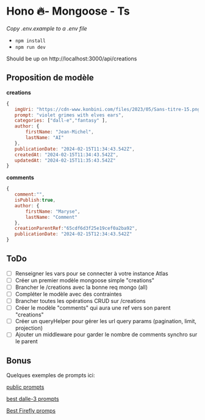 # Hono 🔥- Mongoose - Ts

_Copy .env.example to a .env file_
  

-  `npm install`
-  `npm run dev`

Should be up on http://localhost:3000/api/creations

## Proposition de modèle
**creations**
 ```js   
 {
	imgUri: "https://cdn-www.konbini.com/files/2023/05/Sans-titre-15.png?width=1920&quality=undefined&format=webp",
	prompt: "violet grimes with elves ears",
	categories: ["dall-e","fantasy" ],
	author: {
		firstName: "Jean-Michel",
		lastName: "AI"
	},
	publicationDate: "2024-02-15T11:34:43.542Z",
	createdAt: "2024-02-15T11:34:43.542Z",
	updatedAt: "2024-02-15T11:35:43.542Z"
}
```
**comments**
 ```js  
 {
	comment:"",
	isPublish:true,
	author: {
		firstName: "Maryse",
		lastName: "Comment"
	},
	creationParentRef:"65cdf6d3f25e19cef0a2ba92",
	publicationDate: "2024-02-15T12:34:43.542Z"
}
```


  ## ToDo
 - [ ] Renseigner les vars pour se connecter à votre instance Atlas
 - [ ] Créer un premier modèle mongoose simple "creations"
 - [ ] Brancher le /creations avec la bonne req mongo (all)
 - [ ] Compléter le modèle avec des contraintes
 - [ ] Brancher toutes les opérations CRUD sur /creations
 - [ ] Créer le modèle "comments" qui aura une ref vers son parent "creations"
 - [ ] Créer un queryHelper pour gérer les url query params (pagination, limit, projection)
 - [ ] Ajouter un middleware pour garder le nombre de comments synchro sur le parent

## Bonus
Quelques exemples de prompts ici: 

[public prompts](https://publicprompts.art/)

[best dalle-3 prompts](https://anakin.ai/blog/best-dalle-3-prompts/)

[Best Firefly promps](https://imaginewithrashid.com/21-best-adobe-firefly-prompts-for-amazing-pictures/)